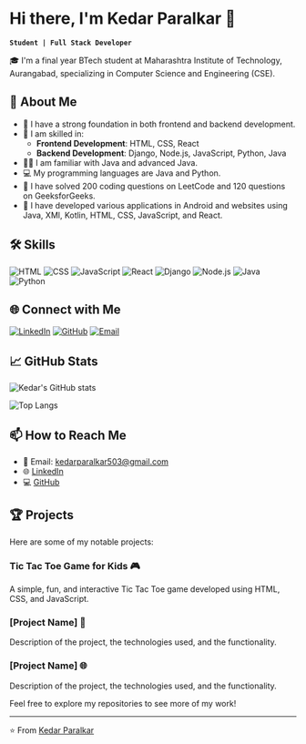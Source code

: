 # Hi there, I'm Kedar Paralkar 👋

**`Student | Full Stack Developer`**

🎓 I'm a final year BTech student at Maharashtra Institute of Technology, Aurangabad, specializing in Computer Science and Engineering (CSE).

## 🚀 About Me

- 🔭 I have a strong foundation in both frontend and backend development.
- 🌱 I am skilled in:
  - **Frontend Development**: HTML, CSS, React
  - **Backend Development**: Django, Node.js, JavaScript, Python, Java
- 👨‍💻 I am familiar with Java and advanced Java.
- 💻 My programming languages are Java and Python.
- 🌟 I have solved 200 coding questions on LeetCode and 120 questions on GeeksforGeeks.
- 📱 I have developed various applications in Android and websites using Java, XMl, Kotlin, HTML, CSS, JavaScript, and React.

## 🛠️ Skills

![HTML](https://img.shields.io/badge/-HTML-E34F26?style=for-the-badge&logo=html5&logoColor=white)
![CSS](https://img.shields.io/badge/-CSS-1572B6?style=for-the-badge&logo=css3&logoColor=white)
![JavaScript](https://img.shields.io/badge/-JavaScript-F7DF1E?style=for-the-badge&logo=javascript&logoColor=black)
![React](https://img.shields.io/badge/-React-61DAFB?style=for-the-badge&logo=react&logoColor=black)
![Django](https://img.shields.io/badge/-Django-092E20?style=for-the-badge&logo=django&logoColor=white)
![Node.js](https://img.shields.io/badge/-Node.js-339933?style=for-the-badge&logo=node.js&logoColor=white)
![Java](https://img.shields.io/badge/-Java-007396?style=for-the-badge&logo=java&logoColor=white)
![Python](https://img.shields.io/badge/-Python-3776AB?style=for-the-badge&logo=python&logoColor=white)

## 🌐 Connect with Me

[![LinkedIn](https://img.shields.io/badge/-LinkedIn-0077B5?style=for-the-badge&logo=linkedin&logoColor=white)](https://www.linkedin.com/in/kedar-paralkar-923881280/)
[![GitHub](https://img.shields.io/badge/-GitHub-181717?style=for-the-badge&logo=github&logoColor=white)](https://github.com/paralkarkedar)
[![Email](https://img.shields.io/badge/-Email-D14836?style=for-the-badge&logo=gmail&logoColor=white)](kedarparalkar503@gmail.com)

## 📈 GitHub Stats

![Kedar's GitHub stats](https://github-readme-stats.vercel.app/api?username=paralkarkedar&show_icons=true&theme=radical)

![Top Langs](https://github-readme-stats.vercel.app/api/top-langs/?username=paralkarkedar&layout=compact&theme=radical)

## 📫 How to Reach Me

- 📧 Email: kedarparalkar503@gmail.com
- 🌐 [LinkedIn](https://www.linkedin.com/in/kedar-paralkar-923881280/)
- 💻 [GitHub](https://github.com/paralkarkedar)

## 🏆 Projects

Here are some of my notable projects:

### Tic Tac Toe Game for Kids 🎮
A simple, fun, and interactive Tic Tac Toe game developed using HTML, CSS, and JavaScript.

### [Project Name] 📱
Description of the project, the technologies used, and the functionality.

### [Project Name] 🌐
Description of the project, the technologies used, and the functionality.

Feel free to explore my repositories to see more of my work!

---

⭐️ From [Kedar Paralkar](https://github.com/paralkarkedar)

